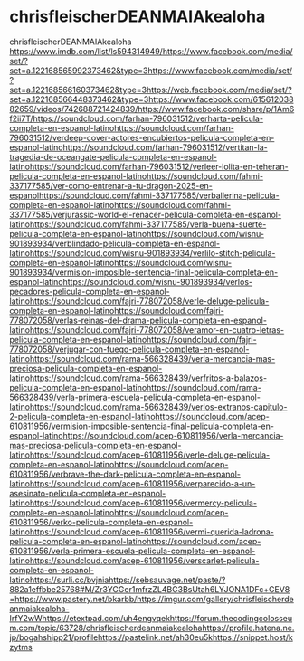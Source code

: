 # chrisfleischerDEANMAIAkealoha
chrisfleischerDEANMAIAkealoha
<a href="https://www.imdb.com/list/ls594314949/">https://www.imdb.com/list/ls594314949/</a><a href="https://www.facebook.com/media/set/?set=a.122168565992373462&type=3">https://www.facebook.com/media/set/?set=a.122168565992373462&type=3</a><a href="https://www.facebook.com/media/set/?set=a.122168566160373462&type=3">https://www.facebook.com/media/set/?set=a.122168566160373462&type=3</a><a href="https://web.facebook.com/media/set/?set=a.122168566448373462&type=3">https://web.facebook.com/media/set/?set=a.122168566448373462&type=3</a><a href="https://www.facebook.com/61561203882659/videos/742688721424839/">https://www.facebook.com/61561203882659/videos/742688721424839/</a><a href="https://www.facebook.com/share/p/1Am6f2ii7T/">https://www.facebook.com/share/p/1Am6f2ii7T/</a><a href="https://soundcloud.com/farhan-796031512/verharta-pelicula-completa-en-espanol-latino">https://soundcloud.com/farhan-796031512/verharta-pelicula-completa-en-espanol-latino</a><a href="https://soundcloud.com/farhan-796031512/verdeep-cover-actores-encubiertos-pelicula-completa-en-espanol-latino">https://soundcloud.com/farhan-796031512/verdeep-cover-actores-encubiertos-pelicula-completa-en-espanol-latino</a><a href="https://soundcloud.com/farhan-796031512/vertitan-la-tragedia-de-oceangate-pelicula-completa-en-espanol-latino">https://soundcloud.com/farhan-796031512/vertitan-la-tragedia-de-oceangate-pelicula-completa-en-espanol-latino</a><a href="https://soundcloud.com/farhan-796031512/verleer-lolita-en-teheran-pelicula-completa-en-espanol-latino">https://soundcloud.com/farhan-796031512/verleer-lolita-en-teheran-pelicula-completa-en-espanol-latino</a><a href="https://soundcloud.com/fahmi-337177585/ver-como-entrenar-a-tu-dragon-2025-en-espanol">https://soundcloud.com/fahmi-337177585/ver-como-entrenar-a-tu-dragon-2025-en-espanol</a><a href="https://soundcloud.com/fahmi-337177585/verballerina-pelicula-completa-en-espanol-latino">https://soundcloud.com/fahmi-337177585/verballerina-pelicula-completa-en-espanol-latino</a><a href="https://soundcloud.com/fahmi-337177585/verjurassic-world-el-renacer-pelicula-completa-en-espanol-latino">https://soundcloud.com/fahmi-337177585/verjurassic-world-el-renacer-pelicula-completa-en-espanol-latino</a><a href="https://soundcloud.com/fahmi-337177585/verla-buena-suerte-pelicula-completa-en-espanol-latino">https://soundcloud.com/fahmi-337177585/verla-buena-suerte-pelicula-completa-en-espanol-latino</a><a href="https://soundcloud.com/wisnu-901893934/verblindado-pelicula-completa-en-espanol-latino">https://soundcloud.com/wisnu-901893934/verblindado-pelicula-completa-en-espanol-latino</a><a href="https://soundcloud.com/wisnu-901893934/verlilo-stitch-pelicula-completa-en-espanol-latino">https://soundcloud.com/wisnu-901893934/verlilo-stitch-pelicula-completa-en-espanol-latino</a><a href="https://soundcloud.com/wisnu-901893934/vermision-imposible-sentencia-final-pelicula-completa-en-espanol-latino">https://soundcloud.com/wisnu-901893934/vermision-imposible-sentencia-final-pelicula-completa-en-espanol-latino</a><a href="https://soundcloud.com/wisnu-901893934/verlos-pecadores-pelicula-completa-en-espanol-latino">https://soundcloud.com/wisnu-901893934/verlos-pecadores-pelicula-completa-en-espanol-latino</a><a href="https://soundcloud.com/fajri-778072058/verle-deluge-pelicula-completa-en-espanol-latino">https://soundcloud.com/fajri-778072058/verle-deluge-pelicula-completa-en-espanol-latino</a><a href="https://soundcloud.com/fajri-778072058/verlas-reinas-del-drama-pelicula-completa-en-espanol-latino">https://soundcloud.com/fajri-778072058/verlas-reinas-del-drama-pelicula-completa-en-espanol-latino</a><a href="https://soundcloud.com/fajri-778072058/veramor-en-cuatro-letras-pelicula-completa-en-espanol-latino">https://soundcloud.com/fajri-778072058/veramor-en-cuatro-letras-pelicula-completa-en-espanol-latino</a><a href="https://soundcloud.com/fajri-778072058/verjugar-con-fuego-pelicula-completa-en-espanol-latino">https://soundcloud.com/fajri-778072058/verjugar-con-fuego-pelicula-completa-en-espanol-latino</a><a href="https://soundcloud.com/rama-566328439/verla-mercancia-mas-preciosa-pelicula-completa-en-espanol-latino">https://soundcloud.com/rama-566328439/verla-mercancia-mas-preciosa-pelicula-completa-en-espanol-latino</a><a href="https://soundcloud.com/rama-566328439/verfritos-a-balazos-pelicula-completa-en-espanol-latino">https://soundcloud.com/rama-566328439/verfritos-a-balazos-pelicula-completa-en-espanol-latino</a><a href="https://soundcloud.com/rama-566328439/verla-primera-escuela-pelicula-completa-en-espanol-latino">https://soundcloud.com/rama-566328439/verla-primera-escuela-pelicula-completa-en-espanol-latino</a><a href="https://soundcloud.com/rama-566328439/verlos-extranos-capitulo-2-pelicula-completa-en-espanol-latino">https://soundcloud.com/rama-566328439/verlos-extranos-capitulo-2-pelicula-completa-en-espanol-latino</a><a href="https://soundcloud.com/acep-610811956/vermision-imposible-sentencia-final-pelicula-completa-en-espanol-latino">https://soundcloud.com/acep-610811956/vermision-imposible-sentencia-final-pelicula-completa-en-espanol-latino</a><a href="https://soundcloud.com/acep-610811956/verla-mercancia-mas-preciosa-pelicula-completa-en-espanol-latino">https://soundcloud.com/acep-610811956/verla-mercancia-mas-preciosa-pelicula-completa-en-espanol-latino</a><a href="https://soundcloud.com/acep-610811956/verle-deluge-pelicula-completa-en-espanol-latino">https://soundcloud.com/acep-610811956/verle-deluge-pelicula-completa-en-espanol-latino</a><a href="https://soundcloud.com/acep-610811956/verbrave-the-dark-pelicula-completa-en-espanol-latino">https://soundcloud.com/acep-610811956/verbrave-the-dark-pelicula-completa-en-espanol-latino</a><a href="https://soundcloud.com/acep-610811956/verparecido-a-un-asesinato-pelicula-completa-en-espanol-latino">https://soundcloud.com/acep-610811956/verparecido-a-un-asesinato-pelicula-completa-en-espanol-latino</a><a href="https://soundcloud.com/acep-610811956/vermercy-pelicula-completa-en-espanol-latino">https://soundcloud.com/acep-610811956/vermercy-pelicula-completa-en-espanol-latino</a><a href="https://soundcloud.com/acep-610811956/verko-pelicula-completa-en-espanol-latino">https://soundcloud.com/acep-610811956/verko-pelicula-completa-en-espanol-latino</a><a href="https://soundcloud.com/acep-610811956/vermi-querida-ladrona-pelicula-completa-en-espanol-latino">https://soundcloud.com/acep-610811956/vermi-querida-ladrona-pelicula-completa-en-espanol-latino</a><a href="https://soundcloud.com/acep-610811956/verla-primera-escuela-pelicula-completa-en-espanol-latino">https://soundcloud.com/acep-610811956/verla-primera-escuela-pelicula-completa-en-espanol-latino</a><a href="https://soundcloud.com/acep-610811956/verscarlet-pelicula-completa-en-espanol-latino">https://soundcloud.com/acep-610811956/verscarlet-pelicula-completa-en-espanol-latino</a><a href="https://surli.cc/bvjnia">https://surli.cc/bvjnia</a><a href="https://sebsauvage.net/paste/?882a1effbbe25768#M/Zr3YCGer1mfrzZL4BC3BsUtah6LYJONA1DFc+CEV8=">https://sebsauvage.net/paste/?882a1effbbe25768#M/Zr3YCGer1mfrzZL4BC3BsUtah6LYJONA1DFc+CEV8=</a><a href="https://www.pastery.net/bkarbb/">https://www.pastery.net/bkarbb/</a><a href="https://imgur.com/gallery/chrisfleischerdeanmaiakealoha-IrfY2wW">https://imgur.com/gallery/chrisfleischerdeanmaiakealoha-IrfY2wW</a><a href="https://etextpad.com/uh4engvqek">https://etextpad.com/uh4engvqek</a><a href="https://forum.thecodingcolosseum.com/topic/63728/chrisfleischerdeanmaiakealoha">https://forum.thecodingcolosseum.com/topic/63728/chrisfleischerdeanmaiakealoha</a><a href="https://profile.hatena.ne.jp/bogahshipp21/profile">https://profile.hatena.ne.jp/bogahshipp21/profile</a><a href="https://pastelink.net/ah30eu5k">https://pastelink.net/ah30eu5k</a><a href="https://snippet.host/kzytms">https://snippet.host/kzytms</a>
